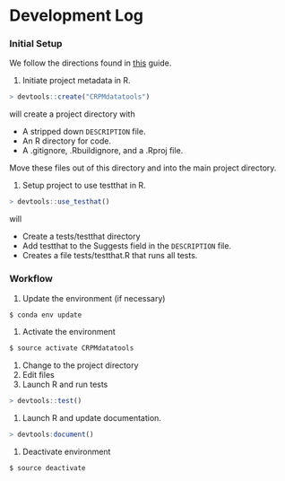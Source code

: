 # Development Log

### Initial Setup
  We follow the directions found in [this](http://r-pkgs.had.co.nz/intro.html) guide.
1. Initiate project metadata in R.
```R
> devtools::create("CRPMdatatools")
```
will create a project directory with
  + A stripped down `DESCRIPTION` file.
  + An R directory for code.
  + A .gitignore, .Rbuildignore, and a .Rproj file.

  Move these files out of this directory and into the
  main project directory.
1. Setup project to use testthat in R.
```R
> devtools::use_testhat()
```
will
  + Create a tests/testthat directory
  + Add testthat to the Suggests field in the `DESCRIPTION` file.
  + Creates a file tests/testthat.R that runs all tests.

### Workflow
1. Update the environment (if necessary)
```sh
$ conda env update
```
1. Activate the environment
```sh
$ source activate CRPMdatatools
```
1. Change to the project directory
1. Edit files
1. Launch R and run tests
```R
> devtools::test()
```
1. Launch R and update documentation.
```R
> devtools:document()
```
1. Deactivate environment
```sh
$ source deactivate
```
